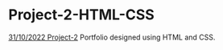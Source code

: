 # Project-2-HTML-CSS

[31/10/2022 Project-2](https://miro.com/app/board/uXjVPJLa3r8=/)
Portfolio designed using HTML and CSS.
